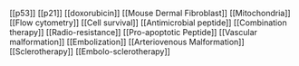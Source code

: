 [[p53]]
[[p21]]
[[doxorubicin]]
[[Mouse Dermal Fibroblast]]
[[Mitochondria]]
[[Flow cytometry]]
[[Cell survival]]
[[Antimicrobial peptide]]
[[Combination therapy]]
[[Radio-resistance]]
[[Pro-apoptotic Peptide]]
[[Vascular malformation]]
[[Embolization]]
[[Arteriovenous Malformation]]
[[Sclerotherapy]]
[[Embolo-sclerotherapy]]
